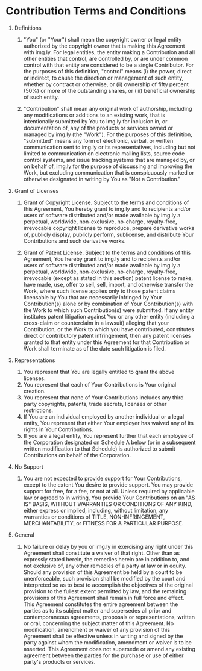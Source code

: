 
# Contribution Terms and Conditions

1. Definitions
   
   1. "You" (or "Your") shall mean the copyright owner or legal entity authorized by the copyright owner that is making this Agreement with img.ly. For legal entities, the entity making a Contribution and all other entities that control, are controlled by, or are under common control with that entity are considered to be a single Contributor. For the purposes of this definition, "control" means (i) the power, direct or indirect, to cause the direction or management of such entity, whether by contract or otherwise, or (ii) ownership of fifty percent (50%) or more of the outstanding shares, or (iii) beneficial ownership of such entity.

   2. "Contribution" shall mean any original work of authorship, including any modifications or additions to an existing work, that is intentionally submitted by You to img.ly for inclusion in, or documentation of, any of the products or services owned or managed by img.ly (the "Work"). For the purposes of this definition, "submitted" means any form of electronic, verbal, or written communication sent to img.ly or its representatives, including but not limited to communication on electronic mailing lists, source code control systems, and issue tracking systems that are managed by, or on behalf of, img.ly for the purpose of discussing and improving the Work, but excluding communication that is conspicuously marked or otherwise designated in writing by You as "Not a Contribution."


2. Grant of Licenses

   1. Grant of Copyright License. Subject to the terms and conditions of this Agreement, You hereby grant to img.ly and to recipients and/or users of software distributed and/or made available by img.ly a perpetual, worldwide, non-exclusive, no-charge, royalty-free, irrevocable copyright license to reproduce, prepare derivative works of, publicly display, publicly perform, sublicense, and distribute Your Contributions and such derivative works.

   2. Grant of Patent License. Subject to the terms and conditions of this Agreement, You hereby grant to img.ly and to recipients and/or users of software distributed and/or made available by img.ly a perpetual, worldwide, non-exclusive, no-charge, royalty-free, irrevocable (except as stated in this section) patent license to make, have made, use, offer to sell, sell, import, and otherwise transfer the Work, where such license applies only to those patent claims licensable by You that are necessarily infringed by Your Contribution(s) alone or by combination of Your Contribution(s) with the Work to which such Contribution(s) were submitted. If any entity institutes patent litigation against You or any other entity (including a cross-claim or counterclaim in a lawsuit) alleging that your Contribution, or the Work to which you have contributed, constitutes direct or contributory patent infringement, then any patent licenses granted to that entity under this Agreement for that Contribution or Work shall terminate as of the date such litigation is filed.

3. Representations
   1. You represent that You are legally entitled to grant the above licenses.
   2. You represent that each of Your Contributions is Your original creation.
   3. You represent that none of Your Contributions includes any third party copyrights, patents, trade secrets, licenses or other restrictions.
   4. If You are an individual employed by another individual or a legal entity, You represent that either Your employer has waived any of its rights in Your Contributions.
   5. If you are a legal entity, You represent further that each employee of the Corporation designated on Schedule A below (or in a subsequent written modification to that Schedule) is authorized to submit Contributions on behalf of the Corporation.

4. No Support

   1. You are not expected to provide support for Your Contributions, except to the extent You desire to provide support. You may provide support for free, for a fee, or not at all. Unless required by applicable law or agreed to in writing, You provide Your Contributions on an "AS IS" BASIS, WITHOUT WARRANTIES OR CONDITIONS OF ANY KIND, either express or implied, including, without limitation, any warranties or conditions of TITLE, NON-INFRINGEMENT, MERCHANTABILITY, or FITNESS FOR A PARTICULAR PURPOSE.

5.  General
   
    1. No failure or delay by you or img.ly in exercising any right under this Agreement shall constitute a waiver of that right. Other than as expressly stated herein, the remedies herein are in addition to, and not exclusive of, any other remedies of a party at law or in equity. Should any provision of this Agreement be held by a court to be unenforceable, such provision shall be modified by the court and interpreted so as to best to accomplish the objectives of the original provision to the fullest extent permitted by law, and the remaining provisions of this Agreement shall remain in full force and effect. This Agreement constitutes the entire agreement between the parties as to its subject matter and supersedes all prior and contemporaneous agreements, proposals or representations, written or oral, concerning the subject matter of this Agreement. No modification, amendment or waiver of any provision of this Agreement shall be effective unless in writing and signed by the party against whom the modification, amendment or waiver is to be asserted. This Agreement does not supersede or amend any existing agreement between the parties for the purchase or use of either party's products or services.

